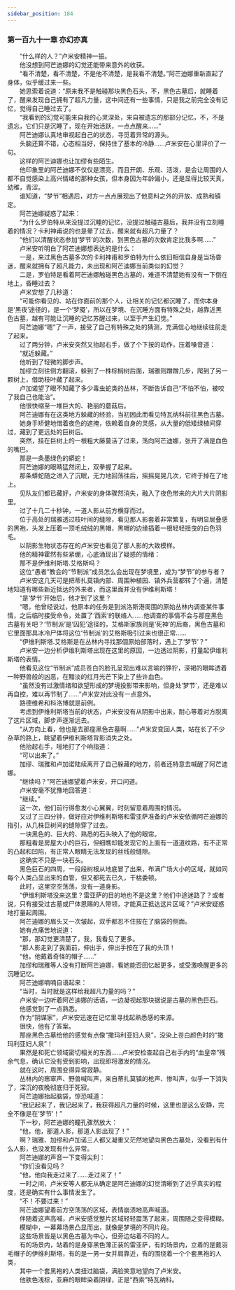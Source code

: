 ```yaml
---
sidebar_position: 184
---
```

### 第一百九十一章 亦幻亦真  


　　“什么样的人？”卢米安精神一振。  
　　他没想到阿芒迪娜的幻觉还能带来意外的收获。  
　　“看不清楚，看不清楚，不是他不清楚，是我看不清楚。”阿芒迪娜重新直起了身体，似乎缓过来一些。  
　　她思索着说道：“原来我不是触碰那块黑色石头，不，黑色古墓后，就睡着了，醒来发现自己拥有了超凡力量，这中间还有一些事情，只是我之前完全没有记忆，觉得自己睡过去了。  
　　“我看到的幻觉可能来自我的心灵深处，来自被遗忘的那部分记忆，不，不是遗忘，它们只是沉睡了，现在开始活跃，一点点醒来……”  
　　阿芒迪娜认真地审视起自己的状态，寻觅着异常的源头。  
　　头脑还算不错，心态相当好，保持住了基本的冷静……卢米安在心里评价了一句。  
　　这样的阿芒迪娜也让加缪有些陌生。  
　　他印象里的阿芒迪娜不仅仅是漂亮，而且开朗、乐观、活泼，是会让周围的人都不自觉感染上高兴情绪的那种女孩，但本身因为年龄偏小，还是显得比较天真，幼稚，青涩。  
　　谁知道，“梦节”相遇后，对方一点点展现出了他意料之外的开放、成熟和镇定。  
　　阿芒迪娜疑惑了起来：  
　　“为什么罗伯特从来没提过沉睡的记忆，没提过触碰古墓后，我并没有立刻睡着的情况？卡利神甫说的也是晕了过去，醒来就有超凡力量了？  
　　“他们以清醒状态参加‘梦节’的次数，到黑色古墓的次数肯定比我多啊……”  
　　卢米安听明白了阿芒迪娜想表达的是什么：  
　　一是，来过黑色古墓多次的卡利神甫和罗伯特为什么依旧相信自身是当场昏迷，醒来就拥有了超凡能力，未出现和阿芒迪娜当前类似的幻觉？  
　　二是，罗伯特是看着阿芒迪娜触碰黑色古墓的，难道不清楚她有没有一下倒在地上，昏睡过去？  
　　卢米安想了几秒道：  
　　“可能你看见的、站在你面前的那个人，让相关的记忆都沉睡了，而你本身是‘黑夜’途径的，是一个‘梦魇’，所以在梦境、在沉睡方面有特殊之处，越靠近黑色古墓，越有可能让沉睡的记忆苏醒过来，以至于产生幻觉。”  
　　阿芒迪娜“嗯”了一声，接受了自己有特殊之处的猜测，充满信心地继续往前走了起来。  
　　过了两分钟，卢米安突然又抬起右手，做了个下按的动作，压着嗓音道：  
　　“就近躲藏。”  
　　他听到了轻微的脚步声。  
　　加缪立刻往侧方翻滚，躲到了一株棕榈树后面，瑞雅则蹭蹭几步，爬到了另一颗树上，借助枝叶藏了起来。  
　　卢加诺望了眼不知藏了多少毒虫蛇类的丛林，不断告诉自己“不怕不怕，被咬了我自己也能治”。  
　　他很快缩至一堆巨大的、艳丽的蘑菇后。  
　　阿芒迪娜有在这类地方躲藏的经验，当初因此而看见特瓦纳科前往黑色古墓。  
　　她身手矫健地借着夜色的遮掩，依赖着自身的灵感，从大量的低矮绿植间穿过，藏到了更远处的巨树后。  
　　突然，挂在巨树上的一根粗大藤蔓活了过来，荡向阿芒迪娜，张开了满是血色的嘴巴。  
　　那是一条墨绿色的蟒蛇！  
　　阿芒迪娜的眼睛猛然闭上，双拳握了起来。  
　　那条蟒蛇随之进入了沉眠，无力地回荡往后，摇摇晃晃几次，它终于掉在了地上。  
　　见队友们都已藏好，卢米安的身体骤然消失，融入了夜色带来的大片大片阴影里。  
　　过了十几二十秒钟，一道人影从前方横穿而过。  
　　位于高处的瑞雅透过枝叶间的缝隙，看见那人影套着非常繁复，有明显层叠感的黑袍，头发上压着一顶毛绒绒的黑帽，黑帽的边缘插着一根轻轻摇曳的白色羽毛。  
　　以阴影生物状态存在的卢米安也看见了那人影的大致模样。  
　　他的精神霍然有些紧绷，心底涌现出了疑惑的情绪：  
　　那不是伊维利斯塔.艾格斯吗？  
　　这位“愚者”教会的“节制派”成员怎么会出现在梦境里，成为“梦节”的参与者？  
　　卢米安这几天可是把蒂扎莫镇内部、周围种植园、镇外兵营都转了个遍，清楚地知道有哪些新近抵达的外来者，而这里面并没有伊维利斯塔！  
　　“是‘梦节’开始后，他才到了这里？  
　　“嗯，他曾经说过，他原本的任务是到派洛斯港周围的原始丛林内调查某件事情，之后临时接受命令，处置了‘西索’的联络人……他调查的事情不会与那座黑色古墓有关吧？‘节制派’是‘囚犯’途径的，艾格斯家族则是‘死神’的后裔，黑色古墓和它里面那具冰冷尸体将这位‘节制派’的艾格斯吸引过来也很正常……  
　　“伊维利斯塔.艾格斯是在丛林内寻找那個原始部落时，遇上了‘梦节’？”  
　　卢米安一边分析伊维利斯塔出现在这里的原因，一边透过阴影，打量起伊维利斯塔的表情。  
　　他看见这位“节制派”成员苍白的脸孔呈现出难以言喻的狰狞，深褐的眼眸透着一种野兽般的凶恶，在黯淡的红月光芒下染上了些许血色。  
　　“虽然没有过激情绪和欲望形成的梦境投影带来影响，但身处‘梦节’，还是难以再自控，难以再节制了……”卢米安对此没有一点意外。  
　　路德维希和科洛博就是前例。  
　　考虑到伊维利斯塔当前的状态，卢米安没有从阴影中出来，耐心等着对方脱离了这片区域，脚步声逐渐远去。  
　　“从方向上看，他也是去那座黑色古墓啊……”卢米安变回人类，站在长了不少杂草的路上，眺望着伊维利斯塔背影消失之处。  
　　他抬起右手，啪地打了个响指道：  
　　“可以出来了。”  
　　加缪、瑞雅和卢加诺陆续离开了自己躲藏的地方，前者还特意去喊醒了阿芒迪娜。  
　　“继续吗？”阿芒迪娜望着卢米安，开口问道。  
　　卢米安毫不犹豫地回答道：  
　　“继续。”  
　　这一次，他们前行得愈发小心翼翼，时刻留意着周围的情况。  
　　又过了三四分钟，做好应对伊维利斯塔和雷亚萨准备的卢米安依循阿芒迪娜的指引，从几株巨树间的缝隙穿了过去。  
　　一块黑色的、巨大的、熟悉的石头映入了他的眼帘。  
　　那粗看是房屋大小的巨石，但细瞧却能发现它的上面有一道道纹路，有不正常的凸起和凹陷，有正常人眼睛无法发现的丝线般缝隙。  
　　这确实不只是一块石头。  
　　黑色巨石的四周，一段段树根从地底冒了出来，布满广场大小的区域，就如同每个人类凸显出来的血管，但又都死去已久，干枯委顿。  
　　此时，这里空空荡荡，没有一道身影。  
　　“伊维利斯塔没来这里？雷亚萨的目的地也不是这里？他们中途迷路了？或者说，只有接受过古墓或尸体恩赐的人带领，才能真正抵达这片区域？”卢米安疑惑地打量起周围。  
　　阿芒迪娜的眉头又一次皱起，双手都忍不住按在了脑袋的侧面。  
　　她有点痛苦地说道：  
　　“那，那幻觉更清楚了，我，我看见了更多。  
　　“那人影走到了我面前，伸出手，伸出手按在了我的头顶！  
　　“他，他戴着奇怪的帽子……”  
　　加缪和瑞雅等人没有打断阿芒迪娜，看她能否回忆起更多，或受激唤醒更多的沉睡记忆。  
　　阿芒迪娜喃喃自语起来：  
　　“当时，当时就是这样给我超凡力量的吗？”  
　　卢米安一边听着阿芒迪娜的话语，一边凝视起那块据说是古墓的黑色巨石。  
　　他感觉到了一点熟悉。  
　　作为“阴谋家”，卢米安迅速在记忆里寻找起熟悉感的来源。  
　　很快，他有了答案。  
　　那座黑色古墓给他的感觉有点像“撒玛利亚妇人泉”，没染上苍白颜色时的“撒玛利亚妇人泉”！  
　　果然是和死亡领域密切相关的东西……卢米安检查起自己右手内的“血皇帝”残余气息，确认它没有受到影响，出现即将激发的情况。  
　　就在这时，周围变得异常寂静。  
　　丛林内的窸窣声、野兽喊叫声，来自蒂扎莫镇的枪声、惨叫声，似乎一下消失了，深沉的夜晚彻底归于死寂。  
　　阿芒迪娜抬起脑袋，惊恐喊道：  
　　“我记起来了，我记起来了，我获得超凡力量的时候，这里也是这么安静，完全不像是在‘梦节’！”  
　　下一秒，阿芒迪娜的瞳孔骤然放大：  
　　“他，他，那道人影，那道人影出现了！”  
　　啊？瑞雅、加缪和卢加诺三人都又凝重又茫然地望向黑色古墓处，没看到有什么人影，也没发现有什么异常。  
　　阿芒迪娜的声音一下变得尖利：  
　　“你们没看见吗？  
　　“他，他向我走过来了……走过来了！”  
　　一时之间，卢米安等人都无从确定是阿芒迪娜的幻觉清晰到了近乎真实的程度，还是确实有什么事情发生了。  
　　“不！不要过来！”  
　　阿芒迪娜望着前方空荡荡的区域，表情崩溃地高声喊道。  
　　伴随着这声高喊，卢米安感觉整片区域轻轻震荡了起来，周围随之变得模糊。  
　　模糊中，一幕幕场景凸显而出，就像是梦境的不同片段。  
　　这些场景皆是以黑色古墓为中心，但旁边站着不同的人。  
　　有的场景内，站着的是身穿黑色薄正装的雷亚萨，有的场景内，立着的是戴羽毛帽子的伊维利斯塔，有的是一男一女并肩靠近，有的围绕着一个个套黑袍的人类，  
　　其中一个套黑袍的人类扭过脑袋，满脸笑意地望向了卢米安。  
　　他肤色浅棕，亚麻的眼眸染着阴绿，正是“西索”特瓦纳科。  
